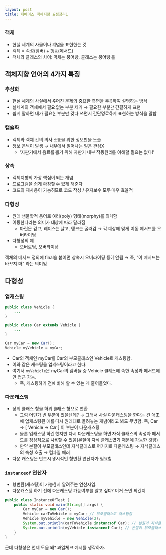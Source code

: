 ```yaml
---
layout: post
title: 제베이스 객체지향 요점정리1
---
```


### 객체

- 현실 세계의 사물이나 개념을 표현한는 것
- 객체 = 속성(멤버) + 행동(메서드)
- 객체와 클래스의 차이: 객체는 붕어빵, 클래스는 붕어빵 틀

## 객체지향 언어의 4가지 특징

### 추상화

- 현실 세계의 사실에서 주어진 문제의 중요한 측면을 주목하여 설명하는 방식
- 실세계의 객체에서 필요 없는 부분 제거 → 필요한 부분만 간결하게 표현
- 쉽게 말하면 내가 필요한 부분만 갖다 쓰면서 간단명료하게 표현하는 방식을 말함

### 캡슐화

- 객체와 객체 간의 의사 소통을 위한 정보만을 노출
- 정보 은닉이 발생 → 내부에서 일어나는 일은 관심X
    - ‘자판기에서 음료를 뽑기 위해 자판기 내부 작동원리를 이해할 필요는 없다!’

### 상속

- 객체지향의 가장 핵심이 되는 개념
- 프로그램을 쉽게 확장할 수 있게 해준다
- 코드의 재사용이 가능하므로 코드 작성 / 유지보수 모두 매우 효율적

### 다형성

- 원래 생물학적 용어로 여러(poly) 형태(morphy)를 의미함
- 이동한다라는 의미가 대상에 따라 달라짐
    - 마린은 걷고, 레이스는 날고, 탱크는 굴러감 → 각 대상에 맞게 이동 메서드를 오버라이딩
- 다형성의 예
    - 오버로딩, 오버라이딩

객체의 메서드 정의에 final을 붙이면 상속시 오버라이딩 등이 안됨 → 즉, “이 메서드는 바꾸지 마" 라는 의미임

## 다형성

### 업캐스팅

```java
public class Vehicle {
	...
}

public class Car extends Vehicle {
	...
}

Car myCar = new Car();
Vehicle myVehicle = myCar;
```

- Car의 객체인 myCar를 Car의 부모클래스인 Vehicle로 캐스팅함.
- 이와 같은 캐스팅을 업캐스팅이라고 한다.
- 여기서 `myVehicle`은 myCar의 멤버들 중 Vehicle 클래스에 속한 속성과 메서드에만 접근 가능.
    - 즉, 캐스팅하기 전에 비해 할 수 있는 게 줄어들었다.

### 다운캐스팅

- 상위 클래스 형을 하위 클래스 형으로 변환
    - 그럼 어딘가 빈 부분이 있을텐데? → 그래서 사실 다운캐스팅을 한다는 건 애초에 업캐스팅된 애를 다시 원래대로 돌려놓는 개념이라고 봐도 무방함. 즉, Car → [ Vehicle → Car ] 이 부분이 다운캐스팅
    - 물론 업캐스팅 하긴 했지만 다시 다운캐스팅을 하면 자식 클래스의 속성과 메서드를 정상적으로 사용할 수 있음(본질이 자식 클래스였기 때문에 가능한 것임)
    - 만약 본질이 부모클래스인데 자식클래스로 어거지로 다운캐스팅 → 자식클래스의 속성 호출 → 컴파일 에러
- 다운 캐스팅은 반드시 명시적인 형변환 연산자가 필요함

### `instanceof` 연산자

- 형변환(캐스팅)이 가능한지 알려주는 연산자임.
- 다운캐스팅 하기 전에 다운캐스팅 가능여부를 알고 싶다? 이거 쓰면 되겠지

```java
public class InstanceOfTest {
    public static void main(String[] args) {
        Car myCar = new Car();
        Vehicle carToVehicle = myCar; // 부모클래스로 캐스팅함
        Vehicle myVehicle = new Vehicle(2);
        System.out.println(carToVehicle instanceof Car); // 본질이 자식클래스라 true
        System.out.println(myVehicle instanceof Car); // 본질이 부모클래스라 false
    }
}
```

근데 다형성은 언제 도움 돼? 과일체크 예시를 생각하자.